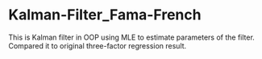 # Kalman-Filter_Fama-French

This is Kalman filter in OOP using MLE to estimate parameters of the filter.
Compared it to original three-factor regression result.
